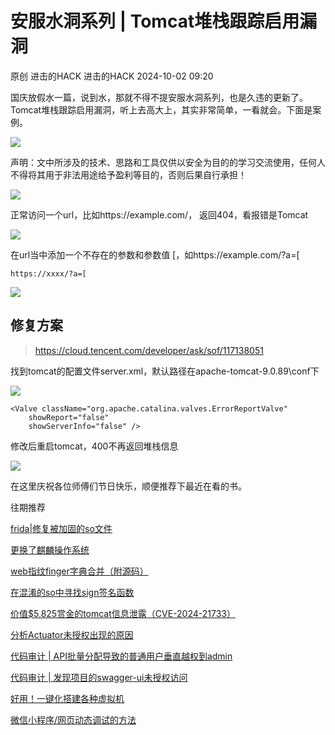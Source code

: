 #  安服水洞系列 | Tomcat堆栈跟踪启用漏洞   
原创 进击的HACK  进击的HACK   2024-10-02 09:20  
  
国庆放假水一篇，说到水，那就不得不提安服水洞系列，也是久违的更新了。  
Tomcat堆栈跟踪启用漏洞，听上去高大上，其实非常简单，一看就会。下面是案例。  
  
  
![](https://mmbiz.qpic.cn/sz_mmbiz_png/DuibU3GqmxVmRsdItbBVRKegNHicHQvAHDdZsGpLVU7touSU1AU1twHTfRjG3Vu5aUh0RnPPllfVUhs4qdWF5QYQ/640?wx_fmt=png&wxfrom=13 "")  
  
声明：文中所涉及的技术、思路和工具仅供以安全为目的的学习交流使用，任何人不得将其用于非法用途给予盈利等目的，否则后果自行承担！  
  
![](https://mmbiz.qpic.cn/sz_mmbiz_png/9zYJrD2VibHmqgf4y9Bqh9nDynW5fHvgbgkSGAfRboFPuCGjVoC3qMl6wlFucsx3Y3jt4gibQgZ6LxpoozE0Tdow/640?wx_fmt=png&wxfrom=13 "")  
  
  
  
正常访问一个url，比如https://example.com/， 返回404，看报错是Tomcat  
  
![](https://mmbiz.qpic.cn/sz_mmbiz_png/a1BOUvqnbrgUywDEq1rpUvPXOU56cBicbzDaiaBgibqX55x8PUL5PQLBpicTXwRvZwJrfpxk0KQoLxzMANSicxpGnlA/640?wx_fmt=png&from=appmsg "")  
  
在url当中添加一个不存在的参数和参数值 \[，如https://example.com/?a=[  
```
https://xxxx/?a=[
```  
  
![](https://mmbiz.qpic.cn/sz_mmbiz_png/a1BOUvqnbrgUywDEq1rpUvPXOU56cBicbJzIWIpDcaOXdpoJPIWQsaiau5ZziaTP6c7P57JlGlWJDCzda6GZ7X3Fg/640?wx_fmt=png&from=appmsg "")  
## 修复方案  
> https://cloud.tencent.com/developer/ask/sof/117138051  
  
  
找到tomcat的配置文件server.xml，默认路径在apache-tomcat-9.0.89\conf下  
  
![](https://mmbiz.qpic.cn/sz_mmbiz_png/a1BOUvqnbrgUywDEq1rpUvPXOU56cBicbP7V2F6skDX8KfpfucXhwMuCBjHnFGx8t1qzl5fALjGuCTvRiankaKicA/640?wx_fmt=png&from=appmsg "")  
```
<Valve className="org.apache.catalina.valves.ErrorReportValve"
    showReport="false" 
    showServerInfo="false" />
```  
  
  
修改后重启tomcat，400不再返回堆栈信息  
  
![](https://mmbiz.qpic.cn/sz_mmbiz_png/a1BOUvqnbrgUywDEq1rpUvPXOU56cBicbA3U8fsQZo8PWzbm1EC9TicEsGBtibwhAdUKtZ2HKmhe3cvs98JGsazpg/640?wx_fmt=png&from=appmsg "")  
  
在这里庆祝各位师傅们节日快乐，顺便推荐下最近在看的书。  
  
  
  
  
往期推荐  
  
[frida|修复被加固的so文件](http://mp.weixin.qq.com/s?__biz=MzkxNjMwNDUxNg==&mid=2247486143&idx=1&sn=360e028de2a9aa3df8b27382e274976d&chksm=c150ad54f627244230dc34debc335e895611961cb181af0b36fd0dd519e3bcd4113cd5c20c20&scene=21#wechat_redirect)  
  
  
[更换了麒麟操作系统](http://mp.weixin.qq.com/s?__biz=MzkxNjMwNDUxNg==&mid=2247486118&idx=1&sn=9b3915d4ec29f4612682015846bc8e2b&chksm=c150ad4df627245b52fb74eaaaea9cde2ece9f62f340227b3bbd59d077ac3ab94fe51ff64e31&scene=21#wechat_redirect)  
  
  
[web指纹finger字典合并（附源码）](http://mp.weixin.qq.com/s?__biz=MzkxNjMwNDUxNg==&mid=2247486101&idx=1&sn=baf5bdfd8e1f4e99c2b78d5f4d2391e8&chksm=c150ad7ef6272468cd28353bc1bad78bd9bb8adb63c70905fb3ce856d8a7eb409e44ea6d42c3&scene=21#wechat_redirect)  
  
  
[在混淆的so中寻找sign签名函数](http://mp.weixin.qq.com/s?__biz=MzkxNjMwNDUxNg==&mid=2247486092&idx=1&sn=1337e6907b7f0643a3dd361d1b0bdb35&chksm=c150ad67f62724717af1c95f6c45951454ce2fb1c033a7bb366cebd18f41d7775b3fd8ff2d18&scene=21#wechat_redirect)  
  
  
[价值$5,825赏金的tomcat信息泄露（CVE-2024-21733）](http://mp.weixin.qq.com/s?__biz=MzkxNjMwNDUxNg==&mid=2247485999&idx=1&sn=b9c10f06a394728fa4a24682bdadce23&chksm=c150adc4f62724d2053a77b6415e49b3e545e1cd77e05d66e36757a0d34228ec1f653c15ae2c&scene=21#wechat_redirect)  
  
  
[分析Actuator未授权出现的原因](http://mp.weixin.qq.com/s?__biz=MzkxNjMwNDUxNg==&mid=2247485856&idx=1&sn=40c2737a6dc73466bc50e9a0f7c75b2b&chksm=c150ae4bf627275d6b7c3935367c23dbf167f31119d43c9c2383b9e678265deb0b823d16f39b&scene=21#wechat_redirect)  
  
  
[代码审计 | API批量分配导致的普通用户垂直越权到admin](http://mp.weixin.qq.com/s?__biz=MzkxNjMwNDUxNg==&mid=2247485820&idx=1&sn=d62c97c7f544683b31280e8412dc7ee1&chksm=c150ae97f62727812b79436a078fed7d363c681695f673b58765de5aab7cabefc6236a12c179&scene=21#wechat_redirect)  
  
  
[代码审计 | 发现项目的swagger-ui未授权访问](http://mp.weixin.qq.com/s?__biz=MzkxNjMwNDUxNg==&mid=2247485797&idx=1&sn=88ae7dda1b439fcef90e06c5a35ac4be&chksm=c150ae8ef62727988ac55dcd8d3da18f46a9ff58e2e8507b81914c9ab9cb3c2514e21d93a5b9&scene=21#wechat_redirect)  
  
  
[好用！一键化搭建各种虚拟机](http://mp.weixin.qq.com/s?__biz=MzkxNjMwNDUxNg==&mid=2247485612&idx=1&sn=64652a2c46b9bf4eba1ec966a88f0abe&chksm=c150af47f6272651d4853691f9cd2674d4803714b695179dc404ef8632fc87f520a05064dbce&scene=21#wechat_redirect)  
  
  
[微信小程序/网页动态调试的方法](http://mp.weixin.qq.com/s?__biz=MzkxNjMwNDUxNg==&mid=2247485528&idx=1&sn=b25ae79ec1279f219e2027a0566a3024&chksm=c150afb3f62726a50aac52661948df228ea96ca38b5a391ed75947c2c4ad72218f5e09c4c875&scene=21#wechat_redirect)  
  
  
  
  
